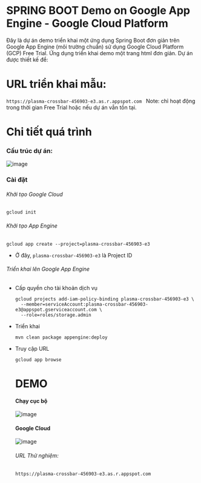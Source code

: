 # SPRING BOOT Demo on Google App Engine - Google Cloud Platform
Đây là dự án demo triển khai một ứng dụng Spring Boot đơn giản trên Google App Engine (môi trường chuẩn) sử dụng Google Cloud Platform (GCP) Free Trial. Ứng dụng triển khai demo một trang html đơn giản. 
Dự án được thiết kế để: 

# URL triển khai mẫu: 
```https://plasma-crossbar-456903-e3.as.r.appspot.com ```
Note: chỉ hoạt động trong thời gian Free Trial hoặc nếu dự án vẫn tồn tại.

# Chi tiết quá trình 
### Cấu trúc dự án: 
![image](https://github.com/user-attachments/assets/f04ed85b-72fc-42e4-9a24-f47bd43ed02d)


### Cài đặt 
###### Khởi tạo Google Cloud  
``` gcloud init ```

###### Khởi tạo App Engine 
```gcloud app create --project=plasma-crossbar-456903-e3 ```
- Ở đây, ` plasma-crossbar-456903-e3 ` là Project ID

###### Triển khai lên Google App Engine 
- Cấp quyền cho tài khoản dịch vụ
  ```
  gcloud projects add-iam-policy-binding plasma-crossbar-456903-e3 \
    --member=serviceAccount:plasma-crossbar-456903-e3@appspot.gserviceaccount.com \
    --role=roles/storage.admin
  ```
- Triển khai
  ```
  mvn clean package appengine:deploy
  ```
- Truy cập URL
  ```
  gcloud app browse
  ```

  # DEMO
  #### Chạy cục bộ
  ![image](https://github.com/user-attachments/assets/3952695c-d2b3-4c38-a857-818023ebb0b4)

  #### Google Cloud
  ![image](https://github.com/user-attachments/assets/a5cc922b-2b2f-4085-8363-370375dfca22)

  ###### URL Thử nghiệm:
  ```https://plasma-crossbar-456903-e3.as.r.appspot.com ```
